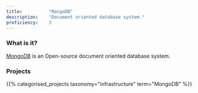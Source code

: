 ```yaml
---
title: 			"MongoDB"
description: 	"Document oriented database system."
proficiency:	3
---
```


### What is it?
[MongoDB](https://www.mongodb.com/) is an Open-source document oriented database system.

### Projects
{{% categorised_projects taxonomy="infrastructure" term="MongoDB" %}}